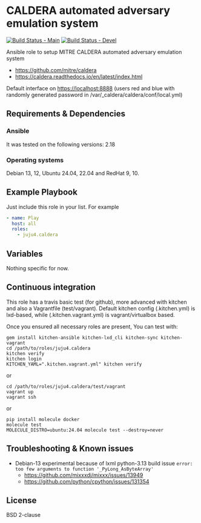 # CALDERA automated adversary emulation system

[![Build Status - Main](https://travis-ci.org/juju4/ansible-caldera.svg?branch=main)](https://travis-ci.org/juju4/ansible-caldera)
[![Build Status - Devel](https://travis-ci.org/juju4/ansible-caldera.svg?branch=devel)](https://travis-ci.org/juju4/ansible-caldera/branches)

Ansible role to setup MITRE CALDERA automated adversary emulation system

* <https://github.com/mitre/caldera>
* <https://caldera.readthedocs.io/en/latest/index.html>

Default interface on <https://localhost:8888> (users red and blue with randomly generated password in /var/_caldera/caldera/conf/local.yml)

## Requirements & Dependencies

### Ansible

It was tested on the following versions: 2.18

### Operating systems

Debian 13, 12, Ubuntu 24.04, 22.04 and RedHat 9, 10.

## Example Playbook

Just include this role in your list.
For example

```yaml
- name: Play
  host: all
  roles:
    - juju4.caldera
```

## Variables

Nothing specific for now.

## Continuous integration

This role has a travis basic test (for github), more advanced with kitchen and also a Vagrantfile (test/vagrant).
Default kitchen config (.kitchen.yml) is lxd-based, while (.kitchen.vagrant.yml) is vagrant/virtualbox based.

Once you ensured all necessary roles are present, You can test with:

```shell
gem install kitchen-ansible kitchen-lxd_cli kitchen-sync kitchen-vagrant
cd /path/to/roles/juju4.caldera
kitchen verify
kitchen login
KITCHEN_YAML=".kitchen.vagrant.yml" kitchen verify
```

or

```shell
cd /path/to/roles/juju4.caldera/test/vagrant
vagrant up
vagrant ssh
```

or

```shell
pip install molecule docker
molecule test
MOLECULE_DISTRO=ubuntu:24.04 molecule test --destroy=never
```

## Troubleshooting & Known issues

* Debian-13 experimental because of lxml python-3.13 build issue `error: too few arguments to function '_PyLong_AsByteArray'`
  * <https://github.com/mixxxdj/mixxx/issues/13949>
  * <https://github.com/python/cpython/issues/131354>

## License

BSD 2-clause
